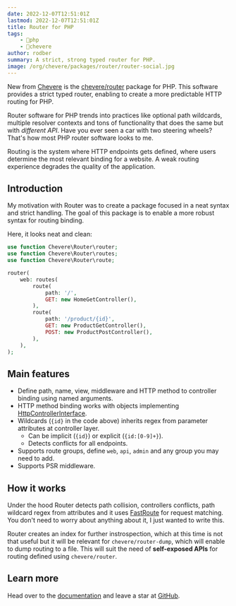 ```yaml
---
date: 2022-12-07T12:51:01Z
lastmod: 2022-12-07T12:51:01Z
title: Router for PHP
tags:
    - 🐘php
    - 🥑chevere
author: rodber
summary: A strict, strong typed router for PHP.
image: /org/chevere/packages/router/router-social.jpg
---
```


New from [Chevere](https://chevere.org) is the [chevere/router](https://chevere.org/packages/router) package for PHP. This software provides a strict typed router, enabling to create a more predictable HTTP routing for PHP.

Router software for PHP trends into practices like optional path wildcards, multiple resolver contexts and tons of functionality that does the same but with *different API*. Have you ever seen a car with two steering wheels? That's how most PHP router software looks to me.

Routing is the system where HTTP endpoints gets defined, where users determine the most relevant binding for a website. A weak routing experience degrades the quality of the application.

## Introduction

My motivation with Router was to create a package focused in a neat syntax and strict handling. The goal of this package is to enable a more robust syntax for routing binding.

Here, it looks neat and clean:

```php
use function Chevere\Router\router;
use function Chevere\Router\routes;
use function Chevere\Router\route;

router(
    web: routes(
        route(
            path: '/',
            GET: new HomeGetController(),
        ),
        route(
            path: '/product/{id}',
            GET: new ProductGetController(),
            POST: new ProductPostController(),
        ),
    ),
);
```

## Main features

* Define path, name, view, middleware and HTTP method to controller binding using named arguments.
* HTTP method binding works with objects implementing [HttpControllerInterface](https://chevere.org/library/http-controller.html).
* Wildcards (`{id}` in the code above) inherits regex from parameter attributes at controller layer.
  * Can be implicit (`{id}`) or explicit (`{id:[0-9]+}`).
  * Detects conflicts for all endpoints.
* Supports route groups, define `web`, `api`, `admin` and any group you may need to add.
* Supports PSR middleware.

## How it works

Under the hood Router detects path collision, controllers conflicts, path wildcard regex from attributes and it uses [FastRoute](https://github.com/nikic/FastRoute) for request matching. You don't need to worry about anything about it, I just wanted to write this.

Router creates an index for further instrospection, which at this time is not that useful but it will be relevant for `chevere/router-dump`, which will enable to dump routing to a file. This will suit the need of **self-exposed APIs** for routing defined using `chevere/router`.

## Learn more

Head over to the [documentation](https://chevere.org/packages/router) and leave a star at [GitHub](https://github.com/chevere/router).
